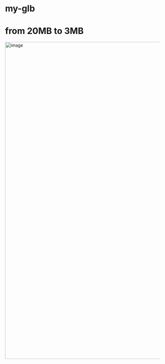 # my-glb

# from 20MB to 3MB



<img width="1031" alt="image" src="https://user-images.githubusercontent.com/4082826/205557018-8c8c126d-c87c-4a56-8494-8b8fb6161662.png">
